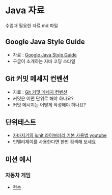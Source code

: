 # Java 자료
수업때 필요한 자료 md 파일

## Google Java Style Guide
* 자료 : [Google Java Style Guide](https://google.github.io/styleguide/javaguide.html)
* 구글이 소개하는 자바 코딩 스타일

## Git 커밋 메세지 컨벤션
* 자료 : [Git 커밋 메세지 컨벤션](https://meetup.toast.com/posts/106)
* 커밋은 어떤 단위로 해야 하나요?  
* 커밋 메시지는 어떻게 작성해야 하나요?  

## 단위테스트
* [자바지기의 junit 라이브러리 기본 사용법 youtube](https://www.youtube.com/watch?v=tyZMdwT3rIY)
* 인텔리제이를 사용한다면 한번 검색해 보세요

## 미션 예시
### 자동차 게임
* [현수](https://github.com/MaliciousProxy/racing-car/pull/4)
